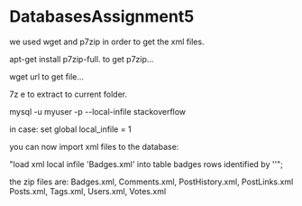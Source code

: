 # DatabasesAssignment5

we used wget and p7zip in order to get the xml files.

apt-get install p7zip-full. to get p7zip...

wget url to get file...
  
7z e <full zip file name> to extract to current folder.

mysql -u myuser -p --local-infile stackoverflow

in case: set global local_infile = 1

you can now import xml files to the database:

"load xml local infile 'Badges.xml' into table badges rows identified by '<row>'";

  
the zip files are: Badges.xml, Comments.xml, PostHistory.xml, PostLinks.xml Posts.xml, Tags.xml, Users.xml, Votes.xml
